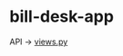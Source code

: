 # bill-desk-app

API -> <a href = 'https://github.com/jayy-77/bill-desk-app/blob/main/back-end/API/reports/views.py'> views.py </a>
